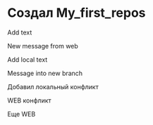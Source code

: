 ﻿# Создал My_first_repos

Add text

New message from web

Add local text

Message into new branch

Добавил локальный конфликт

WEB конфликт

Еще WEB
